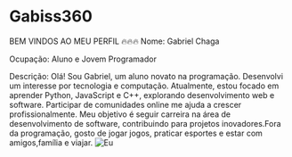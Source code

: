 # Gabiss360
BEM VINDOS AO MEU PERFIL 🔥🔥🔥
Nome: Gabriel Chaga

Ocupação: Aluno e Jovem Programador

Descrição:
Olá! Sou Gabriel, um aluno novato na programação. Desenvolvi um interesse por tecnologia e computação. Atualmente, estou focado em aprender Python, JavaScript e C++, explorando desenvolvimento web e software. Participar de comunidades online me ajuda a crescer profissionalmente. Meu objetivo é seguir carreira na área de desenvolvimento de software, contribuindo para projetos inovadores.Fora da programação, gosto de jogar jogos, praticar esportes e estar com amigos,família e viajar.
![Eu](https://i.redd.it/c06qtya2m0ma1.jpg)



